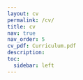 ```yaml
---
layout: cv
permalink: /cv/
title: cv
nav: true
nav_order: 5
cv_pdf: Curriculum.pdf
description: 
toc:
  sidebar: left
---
```

